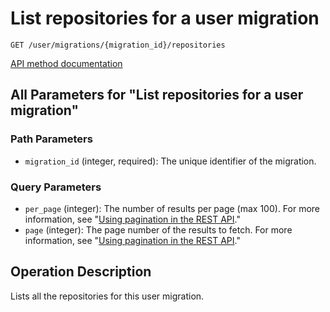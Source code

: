 # List repositories for a user migration

`GET /user/migrations/{migration_id}/repositories`

[API method documentation](https://docs.github.com/rest/migrations/users#list-repositories-for-a-user-migration)

## All Parameters for "List repositories for a user migration"

### Path Parameters

- `migration_id` (integer, required): The unique identifier of the migration.
### Query Parameters

- `per_page` (integer): The number of results per page (max 100). For more information, see "[Using pagination in the REST API](https://docs.github.com/rest/using-the-rest-api/using-pagination-in-the-rest-api)."
- `page` (integer): The page number of the results to fetch. For more information, see "[Using pagination in the REST API](https://docs.github.com/rest/using-the-rest-api/using-pagination-in-the-rest-api)."

## Operation Description

Lists all the repositories for this user migration.

